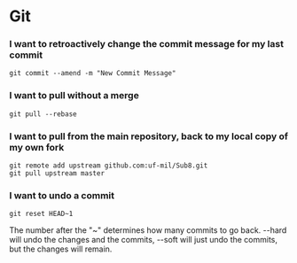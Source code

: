 Git
===


### I want to retroactively change the commit message for my last commit

    git commit --amend -m "New Commit Message"

### I want to pull without a merge
    git pull --rebase

### I want to pull from the main repository, back to my local copy of my own fork
    git remote add upstream github.com:uf-mil/Sub8.git
    git pull upstream master

### I want to undo a commit
    git reset HEAD~1

The number after the "~" determines how many commits to go back. --hard will undo the changes and the commits, --soft will just undo the commits, but the changes will remain.